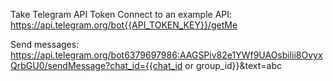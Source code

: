 Take Telegram API Token
Connect to an example API: https://api.telegram.org/bot{{API_TOKEN_KEY}}/getMe

Send messages: https://api.telegram.org/bot6379697986:AAGSPiv82e1YWf9UAOsbilii8OvyxQrbGU0/sendMessage?chat_id={{chat_id or group_id}}&text=abc
